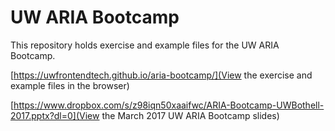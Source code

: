 # UW ARIA Bootcamp

This repository holds exercise and example files for the UW ARIA Bootcamp.

[https://uwfrontendtech.github.io/aria-bootcamp/](View the exercise and example files in the browser)

[https://www.dropbox.com/s/z98iqn50xaaifwc/ARIA-Bootcamp-UWBothell-2017.pptx?dl=0](View the March 2017 UW ARIA Bootcamp slides)